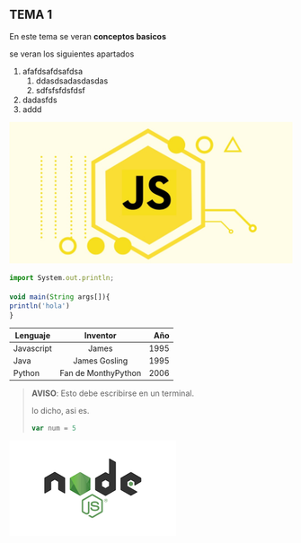 ## TEMA 1
En este tema se veran **conceptos basicos**



se veran los siguientes apartados

1. afafdsafdsafdsa
   1. ddasdsadasdasdas
   1. sdfsfsfdsfdsf
1. dadasfds
1. addd

![Lenguaje de Programacion](assets/js.webp)

```javascript
import System.out.println;

void main(String args[]){
println('hola')
}
```

Lenguaje   |   Inventor    |   Año
-----------|:-------------:|------:
Javascript | James         | 1995
Java       | James Gosling | 1995
Python     | Fan de MonthyPython | 2006


> **AVISO**: Esto debe escribirse en un terminal.
>
> lo dicho, asi es.
> ```javascript
> var num = 5
> ```
> 

![Lenguaje de Programacion](assets/nodejs.png)
